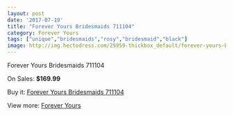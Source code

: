 ```yaml
---
layout: post
date: '2017-07-19'
title: "Forever Yours Bridesmaids 711104"
category: Forever Yours
tags: ["unique","bridesmaids","rosy","bridesmaid","black"]
image: http://img.hectodress.com/25959-thickbox_default/forever-yours-bridesmaids-711104.jpg
---
```

Forever Yours Bridesmaids 711104

On Sales: **$169.99**
<a href="https://www.hectodress.com/forever-yours/12110-forever-yours-bridesmaids-711104.html"><amp-img layout="responsive" width="600" height="600" src="//img.hectodress.com/25959-thickbox_default/forever-yours-bridesmaids-711104.jpg" alt="Forever Yours Bridesmaids 711104 0" /></a>

Buy it: [Forever Yours Bridesmaids 711104](https://www.hectodress.com/forever-yours/12110-forever-yours-bridesmaids-711104.html "Forever Yours Bridesmaids 711104")

View more: [Forever Yours](https://www.hectodress.com/189-forever-yours "Forever Yours")